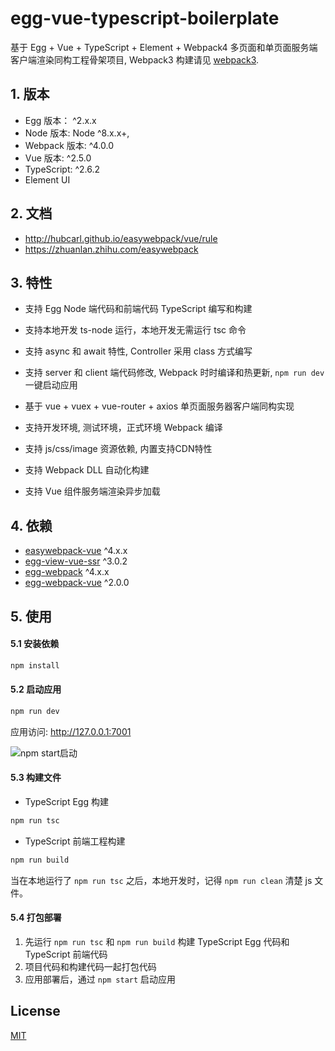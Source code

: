# egg-vue-typescript-boilerplate

基于 Egg + Vue + TypeScript + Element + Webpack4 多页面和单页面服务端客户端渲染同构工程骨架项目, Webpack3 构建请见 [webpack3](https://github.com/hubcarl/egg-vue-typescript-boilerplate/tree/webpack3).

## 1. 版本

- Egg 版本： ^2.x.x
- Node 版本: Node ^8.x.x+,
- Webpack 版本: ^4.0.0
- Vue 版本: ^2.5.0
- TypeScript: ^2.6.2
- Element UI

## 2. 文档

- http://hubcarl.github.io/easywebpack/vue/rule
- https://zhuanlan.zhihu.com/easywebpack


## 3. 特性

- 支持 Egg Node 端代码和前端代码 TypeScript 编写和构建

- 支持本地开发 ts-node 运行，本地开发无需运行 tsc 命令

- 支持 async 和 await 特性, Controller 采用 class 方式编写

- 支持 server 和 client 端代码修改, Webpack 时时编译和热更新, `npm run dev` 一键启动应用

- 基于 vue + vuex + vue-router + axios 单页面服务器客户端同构实现

- 支持开发环境, 测试环境，正式环境 Webpack 编译

- 支持 js/css/image 资源依赖, 内置支持CDN特性

- 支持 Webpack DLL 自动化构建

- 支持 Vue 组件服务端渲染异步加载
 

## 4. 依赖

- [easywebpack-vue](https://github.com/hubcarl/easywebpack) ^4.x.x
- [egg-view-vue-ssr](https://github.com/hubcarl/egg-view-vue-ssr) ^3.0.2
- [egg-webpack](https://github.com/hubcarl/egg-webpack) ^4.x.x
- [egg-webpack-vue](https://github.com/hubcarl/egg-webpack-vue) ^2.0.0

## 5. 使用

#### 5.1 安装依赖

```bash
npm install
```

#### 5.2 启动应用

```bash
npm run dev
```

应用访问: http://127.0.0.1:7001

![npm start启动](https://github.com/hubcarl/egg-vue-webpack-boilerplate/blob/master/docs/images/webpack-build.png)


#### 5.3 构建文件

- TypeScript Egg 构建

```bash
npm run tsc
```

- TypeScript 前端工程构建

```bash
npm run build
```

当在本地运行了 `npm run tsc` 之后，本地开发时，记得 `npm run clean` 清楚 js 文件。

#### 5.4 打包部署

1. 先运行 `npm run tsc` 和 `npm run build` 构建 TypeScript Egg 代码和 TypeScript 前端代码
2. 项目代码和构建代码一起打包代码
3. 应用部署后，通过 `npm start` 启动应用


## License

[MIT](LICENSE)
